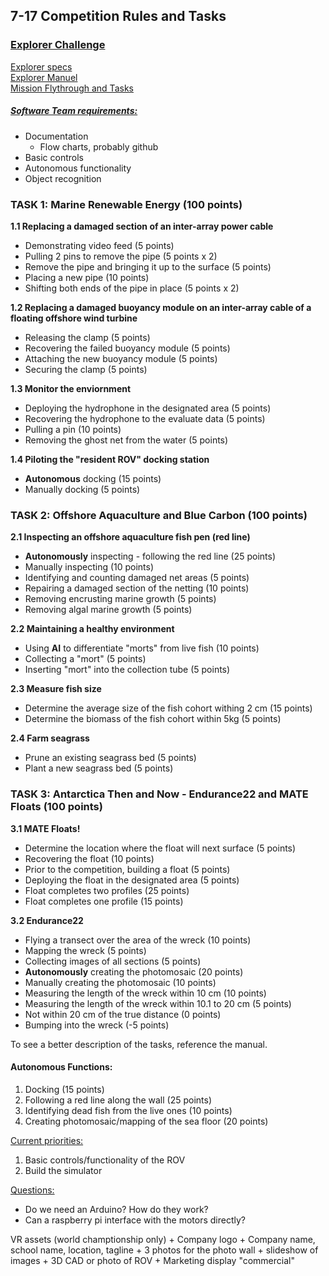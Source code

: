 ## 7-17 Competition Rules and Tasks

### <u>Explorer Challenge</u>
[Explorer specs](https://materovcompetition.org/explorerspecs)  
[Explorer Manuel](https://files.materovcompetition.org/2022/2022_EXPLORER_Manual_21_JAN_2022.pdf)  
[Mission Flythrough and Tasks](https://vimeo.com/679543161)  

##### <u>Software Team requirements:</u>
+ Documentation
	+ Flow charts, probably github
+ Basic controls
+ Autonomous functionality
+ Object recognition
  
### **TASK 1: Marine Renewable Energy (100 points)**
**1.1 Replacing a damaged section of an inter-array power cable**  
+  Demonstrating video feed (5 points)
+  Pulling 2 pins to remove the pipe (5 points x 2)
+  Remove the pipe and bringing it up to the surface (5 points)
+  Placing a new pipe (10 points)
+  Shifting both ends of the pipe in place (5 points x 2)	

**1.2 Replacing a damaged buoyancy module on an inter-array cable of a floating offshore wind turbine**  
+ Releasing the clamp (5 points)
+ Recovering the failed buoyancy module (5 points)
+ Attaching the new buoyancy module (5 points)
+ Securing the clamp (5 points)

**1.3 Monitor the enviornment** 
+ Deploying the hydrophone in the designated area (5 points)
+ Recovering the hydrophone to the evaluate data (5 points)
+ Pulling a pin (10 points)
+ Removing the ghost net from the water (5 points)

**1.4 Piloting the "resident ROV" docking station**  
+ **Autonomous** docking (15 points)
+ Manually docking (5 points)

  
### TASK 2: Offshore Aquaculture and Blue Carbon (100 points)
**2.1 Inspecting an offshore aquaculture fish pen (red line)**  
+ **Autonomously** inspecting - following the red line (25 points)
+ Manually inspecting (10 points)
+ Identifying and counting damaged net areas (5 points)
+ Repairing a damaged section of the netting (10 points)
+ Removing encrusting marine growth (5 points)
+ Removing algal marine growth (5 points)

**2.2 Maintaining a healthy environment**  
+ Using **AI** to differentiate "morts" from live fish (10 points)
+ Collecting a "mort" (5 points)
+ Inserting "mort" into the collection tube (5 points)

**2.3 Measure fish size**  
+ Determine the average size of the fish cohort withing 2 cm (15 points)
+ Determine the biomass of the fish cohort within 5kg (5 points)

**2.4 Farm seagrass**  
+ Prune an existing seagrass bed (5 points)
+ Plant a new seagrass bed (5 points)

  
### TASK 3: Antarctica Then and Now - Endurance22 and MATE Floats (100 points)
**3.1 MATE Floats!**  
+ Determine the location where the float will next surface (5 points)
+ Recovering the float (10 points)
+ Prior to the competition, building a float (5 points)
+ Deploying the float in the designated area (5 points)
+ Float completes two profiles (25 points)
+ Float completes one profile (15 points)

**3.2 Endurance22**  
+ Flying a transect over the area of the wreck (10 points)
+ Mapping the wreck (5 points)
+ Collecting images of all sections (5 points)
+ **Autonomously** creating the photomosaic (20 points)
+ Manually creating the photomosaic (10 points)
+ Measuring the length of the wreck within 10 cm (10 points)
+ Measuring the length of the wreck within 10.1 to 20 cm (5 points)
+ Not within 20 cm of the true distance (0 points)
+ Bumping into the wreck (-5 points)

To see a better description of the tasks, reference the manual.

#### Autonomous Functions:
1. Docking (15 points)
2. Following a red line along the wall (25 points)
3. Identifying dead fish from the live ones (10 points)
4. Creating photomosaic/mapping of the sea floor (20 points)

<u>Current priorities:</u>
1. Basic controls/functionality of the ROV
2. Build the simulator


<u>Questions:</u>
+ Do we need an Arduino? How do they work?
+ Can a raspberry pi interface with the motors directly?


VR assets (world champtionship only)
	+ Company logo
	+ Company name, school name, location, tagline
	+ 3 photos for the photo wall
	+ slideshow of images
	+ 3D CAD or photo of ROV
	+ Marketing display "commercial"